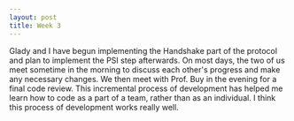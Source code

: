 ```yaml
---
layout: post
title: Week 3
---
```


 Glady and I have begun implementing the Handshake part of the protocol and plan to implement the PSI step afterwards. On most days, the two of us meet sometime in the morning to discuss each other's progress and make any necessary changes. We then meet with Prof. Buy in the evening for a final code review. This incremental process of development has helped me learn how to code as a part of a team, rather than as an individual. I think this process of development works really well. 
